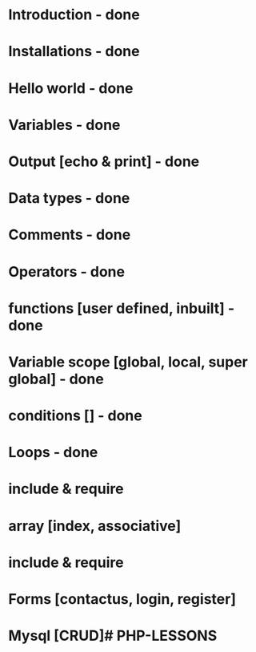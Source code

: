 # Introduction - done
# Installations - done
# Hello world - done
# Variables - done
# Output [echo & print] - done
# Data types - done
# Comments - done
# Operators - done
# functions [user defined, inbuilt] - done
# Variable scope [global, local, super global] - done
# conditions [] - done
# Loops - done
# include & require
# array [index, associative]
# include & require
# Forms [contactus, login, register]
# Mysql [CRUD]# PHP-LESSONS
